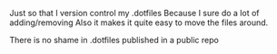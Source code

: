 Just so that I version control my .dotfiles
Because I sure do a lot of adding/removing
Also it makes it quite easy to move the files around.



There is no shame in .dotfiles published in a public repo
